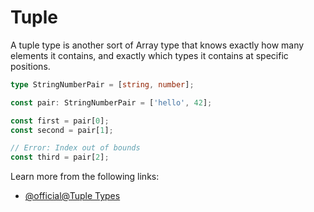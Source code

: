 # Tuple

A tuple type is another sort of Array type that knows exactly how many elements it contains, and exactly which types it contains at specific positions.

```typescript
type StringNumberPair = [string, number];

const pair: StringNumberPair = ['hello', 42];

const first = pair[0];
const second = pair[1];

// Error: Index out of bounds
const third = pair[2];
```

Learn more from the following links:

- [@official@Tuple Types](https://www.typescriptlang.org/docs/handbook/2/objects.html#tuple-types)
